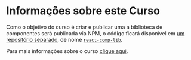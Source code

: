 # Informações sobre este Curso

Como o objetivo do curso é criar e publicar uma a biblioteca de componentes será publicada via NPM, o código ficará disponível em [um repositório separado](https://github.com/vanribeiro/react-comp-lib-curso-alura), de nome [`react-comp-lib`](https://github.com/vanribeiro/react-comp-lib-curso-alura). 

Para mais informações sobre o curso [clique aqui](https://cursos.alura.com.br/course/react-desenvolvendo-biblioteca-componentes).